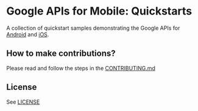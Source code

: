 # Google APIs for Mobile: Quickstarts 

A collection of quickstart samples demonstrating the Google APIs for 
[Android](https://developers.google.com/android) and [iOS](https://developers.google.com/ios).

## How to make contributions?
Please read and follow the steps in the [CONTRIBUTING.md](CONTRIBUTING.md)

## License
See [LICENSE](LICENSE)
